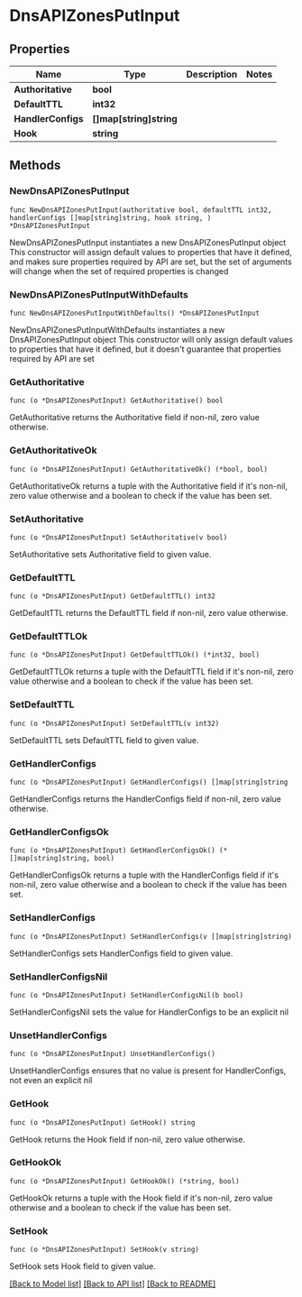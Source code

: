 # DnsAPIZonesPutInput

## Properties

Name | Type | Description | Notes
------------ | ------------- | ------------- | -------------
**Authoritative** | **bool** |  | 
**DefaultTTL** | **int32** |  | 
**HandlerConfigs** | **[]map[string]string** |  | 
**Hook** | **string** |  | 

## Methods

### NewDnsAPIZonesPutInput

`func NewDnsAPIZonesPutInput(authoritative bool, defaultTTL int32, handlerConfigs []map[string]string, hook string, ) *DnsAPIZonesPutInput`

NewDnsAPIZonesPutInput instantiates a new DnsAPIZonesPutInput object
This constructor will assign default values to properties that have it defined,
and makes sure properties required by API are set, but the set of arguments
will change when the set of required properties is changed

### NewDnsAPIZonesPutInputWithDefaults

`func NewDnsAPIZonesPutInputWithDefaults() *DnsAPIZonesPutInput`

NewDnsAPIZonesPutInputWithDefaults instantiates a new DnsAPIZonesPutInput object
This constructor will only assign default values to properties that have it defined,
but it doesn't guarantee that properties required by API are set

### GetAuthoritative

`func (o *DnsAPIZonesPutInput) GetAuthoritative() bool`

GetAuthoritative returns the Authoritative field if non-nil, zero value otherwise.

### GetAuthoritativeOk

`func (o *DnsAPIZonesPutInput) GetAuthoritativeOk() (*bool, bool)`

GetAuthoritativeOk returns a tuple with the Authoritative field if it's non-nil, zero value otherwise
and a boolean to check if the value has been set.

### SetAuthoritative

`func (o *DnsAPIZonesPutInput) SetAuthoritative(v bool)`

SetAuthoritative sets Authoritative field to given value.


### GetDefaultTTL

`func (o *DnsAPIZonesPutInput) GetDefaultTTL() int32`

GetDefaultTTL returns the DefaultTTL field if non-nil, zero value otherwise.

### GetDefaultTTLOk

`func (o *DnsAPIZonesPutInput) GetDefaultTTLOk() (*int32, bool)`

GetDefaultTTLOk returns a tuple with the DefaultTTL field if it's non-nil, zero value otherwise
and a boolean to check if the value has been set.

### SetDefaultTTL

`func (o *DnsAPIZonesPutInput) SetDefaultTTL(v int32)`

SetDefaultTTL sets DefaultTTL field to given value.


### GetHandlerConfigs

`func (o *DnsAPIZonesPutInput) GetHandlerConfigs() []map[string]string`

GetHandlerConfigs returns the HandlerConfigs field if non-nil, zero value otherwise.

### GetHandlerConfigsOk

`func (o *DnsAPIZonesPutInput) GetHandlerConfigsOk() (*[]map[string]string, bool)`

GetHandlerConfigsOk returns a tuple with the HandlerConfigs field if it's non-nil, zero value otherwise
and a boolean to check if the value has been set.

### SetHandlerConfigs

`func (o *DnsAPIZonesPutInput) SetHandlerConfigs(v []map[string]string)`

SetHandlerConfigs sets HandlerConfigs field to given value.


### SetHandlerConfigsNil

`func (o *DnsAPIZonesPutInput) SetHandlerConfigsNil(b bool)`

 SetHandlerConfigsNil sets the value for HandlerConfigs to be an explicit nil

### UnsetHandlerConfigs
`func (o *DnsAPIZonesPutInput) UnsetHandlerConfigs()`

UnsetHandlerConfigs ensures that no value is present for HandlerConfigs, not even an explicit nil
### GetHook

`func (o *DnsAPIZonesPutInput) GetHook() string`

GetHook returns the Hook field if non-nil, zero value otherwise.

### GetHookOk

`func (o *DnsAPIZonesPutInput) GetHookOk() (*string, bool)`

GetHookOk returns a tuple with the Hook field if it's non-nil, zero value otherwise
and a boolean to check if the value has been set.

### SetHook

`func (o *DnsAPIZonesPutInput) SetHook(v string)`

SetHook sets Hook field to given value.



[[Back to Model list]](../README.md#documentation-for-models) [[Back to API list]](../README.md#documentation-for-api-endpoints) [[Back to README]](../README.md)


